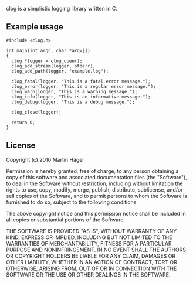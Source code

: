 clog is a simplistic logging library written in C.

## Example usage

    #include <clog.h>

    int main(int argc, char *argv[])
    {
      clog *logger = clog_open();
      clog_add_stream(logger, stderr);
      clog_add_path(logger, "example.log");

      clog_fatal(logger, "This is a fatal error message.");
      clog_error(logger, "This is a regular error message.");
      clog_warn(logger, "This is a warning message.");
      clog_info(logger, "This is an informative message.");
      clog_debug(logger, "This is a debug message.");

      clog_close(logger);

      return 0;
    }

## License

Copyright (c) 2010 Martin Häger

Permission is hereby granted, free of charge, to any person obtaining a copy
of this software and associated documentation files (the "Software"), to deal
in the Software without restriction, including without limitation the rights
to use, copy, modify, merge, publish, distribute, sublicense, and/or sell
copies of the Software, and to permit persons to whom the Software is
furnished to do so, subject to the following conditions:

The above copyright notice and this permission notice shall be included in
all copies or substantial portions of the Software.

THE SOFTWARE IS PROVIDED "AS IS", WITHOUT WARRANTY OF ANY KIND, EXPRESS OR
IMPLIED, INCLUDING BUT NOT LIMITED TO THE WARRANTIES OF MERCHANTABILITY,
FITNESS FOR A PARTICULAR PURPOSE AND NONINFRINGEMENT. IN NO EVENT SHALL THE
AUTHORS OR COPYRIGHT HOLDERS BE LIABLE FOR ANY CLAIM, DAMAGES OR OTHER
LIABILITY, WHETHER IN AN ACTION OF CONTRACT, TORT OR OTHERWISE, ARISING FROM,
OUT OF OR IN CONNECTION WITH THE SOFTWARE OR THE USE OR OTHER DEALINGS IN
THE SOFTWARE.           
